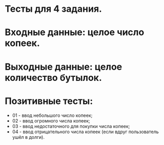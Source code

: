 # Тесты для 4 задания.

# Входные данные: целое число копеек.

# Выходные данные: целое количество бутылок.

# Позитивные тесты:

- 01 - ввод небольшого число копеек;
- 02 - ввод огромного числа копеек;
- 03 - ввод недостаточного для покупки числа копеек;
- 04 - ввод отрицательного числа копеек (если вдруг пользователь ушёл в долги).
